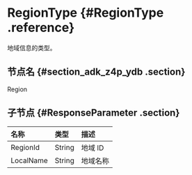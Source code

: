 # RegionType {#RegionType .reference}

地域信息的类型。

## 节点名 {#section_adk_z4p_ydb .section}

Region

## 子节点 {#ResponseParameter .section}

|名称|类型|描述|
|:-|:-|:-|
|RegionId|String|地域 ID|
|LocalName|String|地域名称|


